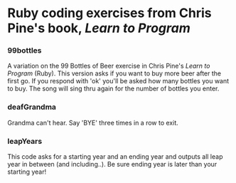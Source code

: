 # Ruby coding exercises from Chris Pine's book, *Learn to Program*

### 99bottles
A variation on the 99 Bottles of Beer exercise in Chris Pine's *Learn to Program* (Ruby).
This version asks if you want to buy more beer after the first go. If you respond with 'ok' you'll be asked how many bottles you want to buy. The song will sing thru again for the number of bottles you enter.

### deafGrandma
Grandma can't hear. Say 'BYE' three times in a row to exit.

### leapYears
This code asks for a starting year and an ending year and outputs all leap year in between (and including..). Be sure ending year is later than your starting year!

